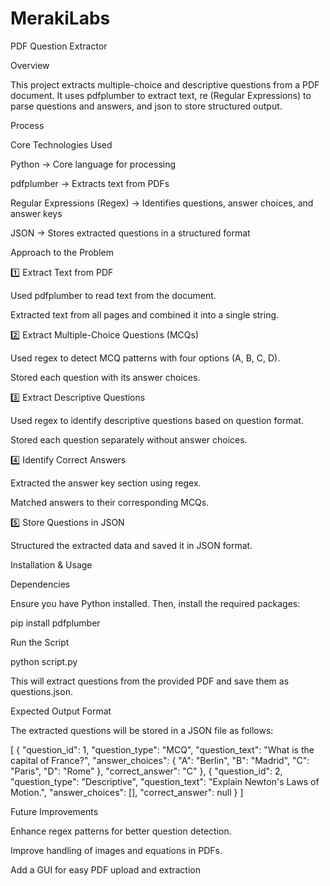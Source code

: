 # MerakiLabs
PDF Question Extractor

Overview

This project extracts multiple-choice and descriptive questions from a PDF document. It uses pdfplumber to extract text, re (Regular Expressions) to parse questions and answers, and json to store structured output.

Process

Core Technologies Used

Python → Core language for processing

pdfplumber → Extracts text from PDFs

Regular Expressions (Regex) → Identifies questions, answer choices, and answer keys

JSON → Stores extracted questions in a structured format

Approach to the Problem

1️⃣ Extract Text from PDF

Used pdfplumber to read text from the document.

Extracted text from all pages and combined it into a single string.

2️⃣ Extract Multiple-Choice Questions (MCQs)

Used regex to detect MCQ patterns with four options (A, B, C, D).

Stored each question with its answer choices.

3️⃣ Extract Descriptive Questions

Used regex to identify descriptive questions based on question format.

Stored each question separately without answer choices.

4️⃣ Identify Correct Answers

Extracted the answer key section using regex.

Matched answers to their corresponding MCQs.

5️⃣ Store Questions in JSON

Structured the extracted data and saved it in JSON format.

Installation & Usage

Dependencies

Ensure you have Python installed. Then, install the required packages:

pip install pdfplumber

Run the Script

python script.py

This will extract questions from the provided PDF and save them as questions.json.

Expected Output Format

The extracted questions will be stored in a JSON file as follows:

[
    {
        "question_id": 1,
        "question_type": "MCQ",
        "question_text": "What is the capital of France?",
        "answer_choices": {
            "A": "Berlin",
            "B": "Madrid",
            "C": "Paris",
            "D": "Rome"
        },
        "correct_answer": "C"
    },
    {
        "question_id": 2,
        "question_type": "Descriptive",
        "question_text": "Explain Newton's Laws of Motion.",
        "answer_choices": [],
        "correct_answer": null
    }
]

Future Improvements

Enhance regex patterns for better question detection.

Improve handling of images and equations in PDFs.

Add a GUI for easy PDF upload and extraction

